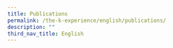 ```yaml
---
title: Publications
permalink: /the-k-experience/english/publications/
description: ""
third_nav_title: English
---
```

